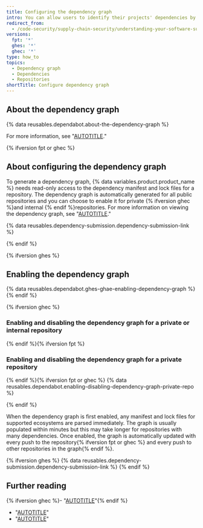 ```yaml
---
title: Configuring the dependency graph
intro: You can allow users to identify their projects' dependencies by enabling the dependency graph.
redirect_from:
  - /code-security/supply-chain-security/understanding-your-software-supply-chain/about-the-dependency-graph#enabling-the-dependency-graph
versions:
  fpt: '*'
  ghes: '*'
  ghec: '*'
type: how_to
topics:
  - Dependency graph
  - Dependencies
  - Repositories
shortTitle: Configure dependency graph
---
```

## About the dependency graph

{% data reusables.dependabot.about-the-dependency-graph %}

For more information, see "[AUTOTITLE](/code-security/supply-chain-security/understanding-your-software-supply-chain/about-the-dependency-graph)."

{% ifversion fpt or ghec %}

## About configuring the dependency graph

To generate a dependency graph, {% data variables.product.product_name %} needs read-only access to the dependency manifest and lock files for a repository. The dependency graph is automatically generated for all public repositories and you can choose to enable it for private {% ifversion ghec %}and internal {% endif %}repositories. For more information on viewing the dependency graph, see "[AUTOTITLE](/code-security/supply-chain-security/understanding-your-software-supply-chain/exploring-the-dependencies-of-a-repository)."

{% data reusables.dependency-submission.dependency-submission-link %}

{% endif %}

{% ifversion ghes %}

## Enabling the dependency graph

{% data reusables.dependabot.ghes-ghae-enabling-dependency-graph %}{% endif %}

{% ifversion ghec %}

### Enabling and disabling the dependency graph for a private or internal repository

{% endif %}{% ifversion fpt %}

### Enabling and disabling the dependency graph for a private repository

{% endif %}{% ifversion fpt or ghec %}
{% data reusables.dependabot.enabling-disabling-dependency-graph-private-repo %}

{% endif %}

When the dependency graph is first enabled, any manifest and lock files for supported ecosystems are parsed immediately. The graph is usually populated within minutes but this may take longer for repositories with many dependencies. Once enabled, the graph is automatically updated with every push to the repository{% ifversion fpt or ghec %} and every push to other repositories in the graph{% endif %}.

{% ifversion ghes %}
{% data reusables.dependency-submission.dependency-submission-link %}
{% endif %}

## Further reading

{% ifversion ghec %}- "[AUTOTITLE](/organizations/collaborating-with-groups-in-organizations/viewing-insights-for-your-organization)"{% endif %}
- "[AUTOTITLE](/code-security/dependabot/dependabot-alerts/viewing-and-updating-dependabot-alerts)"
- "[AUTOTITLE](/code-security/dependabot/working-with-dependabot/troubleshooting-the-detection-of-vulnerable-dependencies)"
